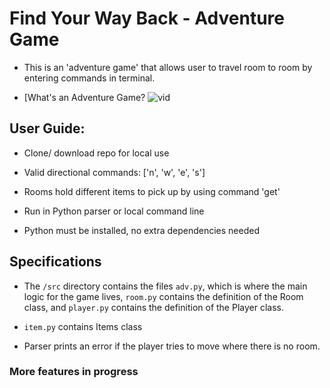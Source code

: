 # Find Your Way Back - Adventure Game

* This is an 'adventure game' that allows user to travel room to room by entering commands in terminal. 
- [What's an Adventure Game? ![vid](https://youtu.be/WaZccFqJUT8)

## User Guide:
* Clone/ download repo for local use

* Valid directional commands: ['n', 'w', 'e', 's']

* Rooms hold different items to pick up by using command 'get'

* Run in Python parser or local command line

* Python must be installed, no extra dependencies needed


## Specifications
* The `/src` directory contains the files `adv.py`, which is where the main logic for the game lives, `room.py` contains the definition of the Room class, and `player.py` contains the definition of the Player class.

* `item.py` contains Items class

* Parser prints an error if the player tries to move where there is no room.



### More features in progress

 


